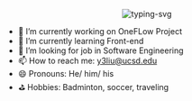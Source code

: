 <p align="center">
   <img src="https://readme-typing-svg.herokuapp.com?size=22&color=F7F7F7&lines=Hi%2C+this+is+Yihao+Liu;Welcome+to+my+Github+Profile" alt="typing-svg">
</p>

- 🔭 I’m currently working on OneFLow Project
- 🌱 I’m currently learning Front-end
- 🤔 I’m looking for job in Software Engineering
- 📫 How to reach me: y3liu@ucsd.edu
- 😄 Pronouns: He/ him/ his
- ⛳ Hobbies: Badminton, soccer, traveling
<!--
**JasonLiu11111/JasonLiu11111** is a ✨ _special_ ✨ repository because its `README.md` (this file) appears on your GitHub profile.

Here are some ideas to get you started:

-->

